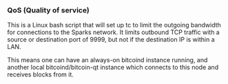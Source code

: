 ### QoS (Quality of service) ###

This is a Linux bash script that will set up tc to limit the outgoing bandwidth for connections to the Sparks network. It limits outbound TCP traffic with a source or destination port of 9999, but not if the destination IP is within a LAN.

This means one can have an always-on bitcoind instance running, and another local bitcoind/bitcoin-qt instance which connects to this node and receives blocks from it.
